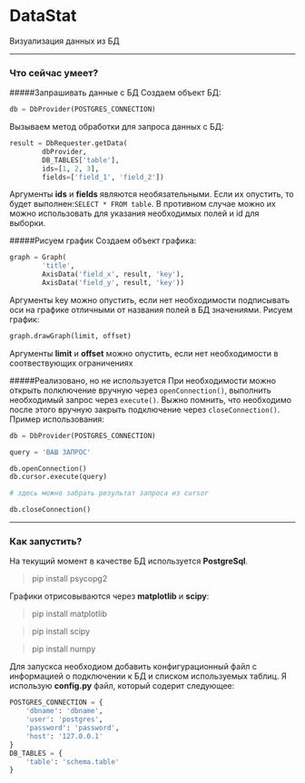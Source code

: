 # DataStat
Визуализация данных из БД

---
### Что сейчас умеет?

#####Запрашивать данные с БД
Создаем объект БД:
```python
db = DbProvider(POSTGRES_CONNECTION)
```
Вызываем метод обработки для запроса данных с БД:
```python
result = DbRequester.getData(
        dbProvider,
        DB_TABLES['table'],
        ids=[1, 2, 3],
        fields=['field_1', 'field_2'])
```
Аргументы **ids** и **fields** являются необязательными. Если их опустить, то будет выполнен:`SELECT * FROM table`. В противном случае можно их можно использовать для указания необходимых полей и id для выборки.

#####Рисуем график
Создаем объект графика:
```python
graph = Graph(
        'title',
        AxisData('field_x', result, 'key'),
        AxisData('field_y', result, 'key'))
```
Аргументы key можно опустить, если нет необходимости подписывать оси на графике отличными от названия полей в БД значениями.
Рисуем график:
```python
graph.drawGraph(limit, offset)
```
Аргументы **limit** и **offset** можно опустить, если нет необходимости в соотвествующих ограничениях

#####Реализовано, но не используется
При необходимости можно открыть полключение вручную через `openConnection()`, выполнить необходимый запрос через `execute()`. Выжно помнить, что необходимо после этого вручную закрыть подключение через `closeConnection()`. Пример использования:
```python
db = DbProvider(POSTGRES_CONNECTION)

query = 'ВАШ ЗАПРОС'

db.openConnection()
db.cursor.execute(query)

# здесь можно забрать результат запроса из cursor

db.closeConnection()
```
---
### Как запустить?
На текущий момент в качестве БД используется **PostgreSql**.
> pip install psycopg2

Графики отрисовываются через **matplotlib** и **scipy**:
> pip install matplotlib

> pip install scipy

> pip install numpy

Для запускса необходиом добавить конфигурационный файл с информацией о подключении к БД и списком используемых таблиц. Я использую **config.py** файл, который содерит следующее:
```python
POSTGRES_CONNECTION = {
    'dbname': 'dbname',
    'user': 'postgres',
    'password': 'password',
    'host': '127.0.0.1'
}
DB_TABLES = {
    'table': 'schema.table'
}
```
